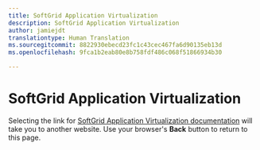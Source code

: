 ```yaml
---
title: SoftGrid Application Virtualization
description: SoftGrid Application Virtualization
author: jamiejdt
translationtype: Human Translation
ms.sourcegitcommit: 8822930ebecd23fc1c43cec467fa6d90135eb13d
ms.openlocfilehash: 9fca1b2eab80e8b758fdf486c068f51866934b30

---
```


# SoftGrid Application Virtualization

Selecting the link for [SoftGrid Application Virtualization documentation](https://technet.microsoft.com/en-us/library/bb906040.aspx) will take you to another website. Use your browser's **Back** button to return to this page.   


<!--HONumber=Jun16_HO4-->


